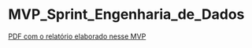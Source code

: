 # MVP_Sprint_Engenharia_de_Dados


[PDF com o relatório elaborado nesse MVP](Relatório_MVP_ENG_Dados.pdf)
